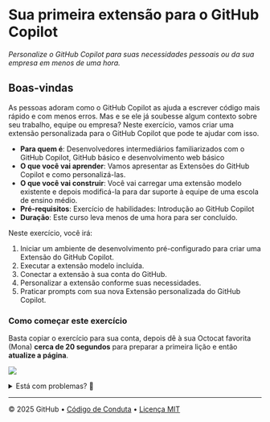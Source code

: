 # Sua primeira extensão para o GitHub Copilot

_Personalize o GitHub Copilot para suas necessidades pessoais ou da sua empresa em menos de uma hora._

## Boas-vindas

As pessoas adoram como o GitHub Copilot as ajuda a escrever código mais rápido e com menos erros.
Mas e se ele já soubesse algum contexto sobre seu trabalho, equipe ou empresa?
Neste exercício, vamos criar uma extensão personalizada para o GitHub Copilot que pode te ajudar com isso.

- **Para quem é**: Desenvolvedores intermediários familiarizados com o GitHub Copilot, GitHub básico e desenvolvimento web básico
- **O que você vai aprender**: Vamos apresentar as Extensões do GitHub Copilot e como personalizá-las.
- **O que você vai construir**: Você vai carregar uma extensão modelo existente e depois modificá-la para dar suporte à equipe de uma escola de ensino médio.
- **Pré-requisitos**: Exercício de habilidades: Introdução ao GitHub Copilot
- **Duração**: Este curso leva menos de uma hora para ser concluído.

Neste exercício, você irá:

1. Iniciar um ambiente de desenvolvimento pré-configurado para criar uma Extensão do GitHub Copilot.
2. Executar a extensão modelo incluída.
3. Conectar a extensão à sua conta do GitHub.
4. Personalizar a extensão conforme suas necessidades.
5. Praticar prompts com sua nova Extensão personalizada do GitHub Copilot.

### Como começar este exercício

Basta copiar o exercício para sua conta, depois dê à sua Octocat favorita (Mona) **cerca de 20 segundos** para preparar a primeira lição e então **atualize a página**.

[![](https://img.shields.io/badge/Copy%20Exercise-%E2%86%92-1f883d?style=for-the-badge&logo=github&labelColor=197935)](https://github.com/new?template_owner=dev-pods&template_name=your-first-extension-for-github-copilot&owner=%40me&name=skills-your-first-extension-for-github-copilot&visibility=public)

<details>
<summary>Está com problemas? 🤷</summary><br/>

Ao copiar o exercício, recomendamos as seguintes configurações:

- Para proprietário, escolha sua conta pessoal ou uma organização para hospedar o repositório.

- Recomendamos criar um repositório público, pois repositórios privados usam minutos do Actions.

Se o exercício não estiver pronto em 20 segundos, verifique a aba [Actions](../../actions).

- Veja se há um job em execução. Às vezes, pode demorar um pouco mais.

- Se a página mostrar um job com falha, por favor, envie uma issue. Parabéns, você encontrou um bug! 🐛

</details>

---

&copy; 2025 GitHub &bull; [Código de Conduta](https://www.contributor-covenant.org/version/2/1/code_of_conduct/code_of_conduct.md) &bull; [Licença MIT](https://gh.io/mit)